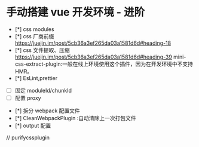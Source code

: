 # 手动搭建 vue 开发环境 - 进阶

-   [*] css modules
-   [*] css 厂商前缀 https://juejin.im/post/5cb36a3ef265da03a1581d6d#heading-18
-   [*] css 文件提取、压缩 https://juejin.im/post/5cb36a3ef265da03a1581d6d#heading-39
    mini-css-extract-plugin:一般在线上环境使用这个插件，因为在开发环境中不支持 HMR。
-   [*] EsLint,prettier
-   [ ] 固定 moduleId/chunkId
-   [ ] 配置 proxy
-   [*] 拆分 webpack 配置文件
-   [*] CleanWebpackPlugin :自动清除上一次打包文件
-   [*] output 配置

// purifycssplugin
